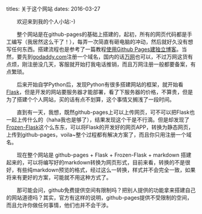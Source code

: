 titles: 关于这个网站
dates: 2016-03-27


&emsp;&emsp;欢迎来到我的个人小站:-)

&emsp;&emsp;整个网站是在github-pages的基础上搭建的，起初，所有的网页代码都是手工编写（我居然这么干了！），每弄一次简直有砸电脑的冲动，然后就好久没有想写任何东西。搭建流程也是参考了一篇教程[使用Github Pages建独立博客](http://beiyuu.com/github-pages/)。当然，要先到[godaddy.com](https://www.godaddy.com/)注册一个域名，国内的话[万网](https://wanwang.aliyun.com/)也可以，不过万网这货有点烦，刚注册没几天，客服就开始打我电话推销，而且万网注册一般都要备案，有点繁琐。

&emsp;&emsp;后来开始自学Python后，发现Python有很多搭建网站的框架，就开始看[Flask](http://flask.pocoo.org/)，但是开发的网站要服务器才能部署，看了下服务器的价格，不算贵，但是为了搭建个个人网站，买的话有点不划算，这个事情又搁浅了一段时间。

&emsp;&emsp;直到有一天，我想，既然github-pages上可以上传网页，可不可以把Flask也一起上传什么的（haha我也是够了），结果发现这个干是不行滴。但是却发现了[Frozen-Flask](http://pythonhosted.org/Frozen-Flask/)这个么东东，可以将Flask的开发好的网页APP，转换为静态网页，上传到github-pages，voila~整个过程都有解决方案了，而且你只用注册一个域名。

&emsp;&emsp;现在整个网站是 github-pages + Flask + Frozen-Flask + markdown 搭建起来的，可以将编写好的markdown转换为网页形式，目前来看，转换的不是很好，有些纯markdown预览的格式，经过这么一转换，样式并不会完全一致，如果将来有更好的方案，可能就不用这种方式了。

&emsp;&emsp;那可能会问，github免费提供空间有限制吗？把别人提供的功能拿来搭建自己的网站道德吗？其实，官方有这样的说明，github-pages提供不受限制的空间，而且允许你做任何事情，他们也并不会干涉。